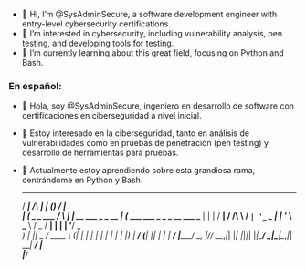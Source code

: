 

- 👋 Hi, I’m @SysAdminSecure, a software development engineer with entry-level cybersecurity certifications.
- 👀 I’m interested in cybersecurity, including vulnerability analysis, pen testing, and developing tools for testing.
- 🌱 I’m currently learning about this great field, focusing on Python and Bash.

### En español:
- 👋 Hola, soy @SysAdminSecure, ingeniero en desarrollo de software con certificaciones en ciberseguridad a nivel inicial.
- 👀 Estoy interesado en la ciberseguridad, tanto en análisis de vulnerabilidades como en pruebas de penetración (pen testing) y desarrollo de herramientas para pruebas.
- 🌱 Actualmente estoy aprendiendo sobre esta grandiosa rama, centrándome en Python y Bash.



   _____                       _           _        _____                          
  / ____|             /\      | |         (_)      / ____|                         
 | (___  _   _ ___   /  \   __| |_ __ ___  _ _ __ | (___   ___  ___ _   _ _ __ ___ 
  \___ \| | | / __| / /\ \ / _` | '_ ` _ \| | '_ \ \___ \ / _ \/ __| | | | '__/ _ \
  ____) | |_| \__ \/ ____ \ (_| | | | | | | | | | |____) |  __/ (__| |_| | | |  __/
 |_____/ \__, |___/_/    \_\__,_|_| |_| |_|_|_| |_|_____/ \___|\___|\__,_|_|  \___|
          __/ |                                                                    
         |___/                                                                     

